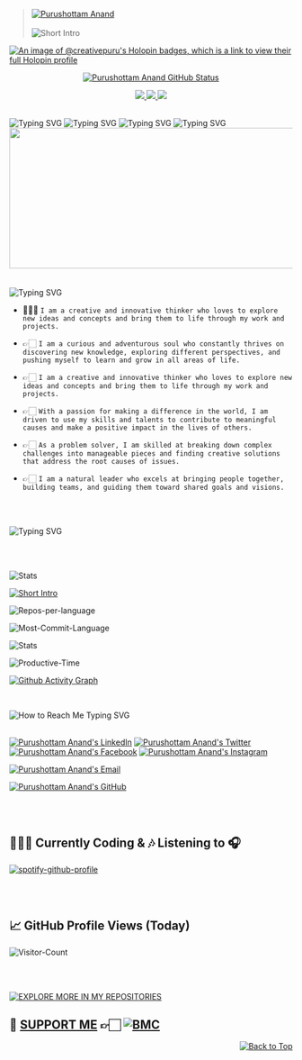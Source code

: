 <!--
[![CodeTime badge](https://img.shields.io/endpoint?style=for-the-badge&url=https%3A%2F%2Fapi.codetime.dev%2Fshield%3Fid%3D17354%26project%3D%26in%3D0 "Today's Code Time")](https://codetime.dev)
-->


> [![Purushottam Anand](https://github.com/creativepuru.png?size=100)](https://github.com/creativepuru "Purushottam Anand 🇮🇳 on GitHub ☕") <br> </br> <img src="https://readme-typing-svg.demolab.com?font=Calibri&size=26&duration=500&pause=300&multiline=true&width=500&height=120&lines=Purushottam+Anand;Data+Scientist+%7C+AI+Engineer+%7C+Robotics;AI+%7C+Machine+Learning+%7C+Computer+Vision" alt="Short Intro" />

[![An image of @creativepuru's Holopin badges, which is a link to view their full Holopin profile](https://holopin.me/creativepuru)](https://holopin.io/@creativepuru)

<p align="center">
<a href="https://github.com/creativepuru">
<img src="https://github-stats-alpha.vercel.app/api?username=creativepuru&cc=22272e&tc=37BCF6&ic=fff&bc=0000" alt="Purushottam Anand GitHub Status" />
</a> </p>

<p align="center">
<a href="https://openinapp.co/linkedinpuru">
    <img src="https://img.shields.io/badge/-Linkedin-blue?style=social&logo=linkedin">
</a> 

<a href="https://openinapp.co/cvpuru">
    <img src="https://img.shields.io/badge/Resume-blue?style=social&logo=adobe">
</a> 

<a href="mailto:creativepurus@gmail.com">
    <img src="https://img.shields.io/badge/Gmail-red?style=social&logo=gmail&logoColor=red">
</a> <br> </br>

<!-- 
<a href="https://github.com/creativepuru">
    <img src="https://github-stats-alpha.vercel.app/api?username=creativepuru&cc=22272e&tc=37BCF6&ic=fff&bc=0000">
</a> <br> </br>

<!-- <a href="https://github.com/creativepuru?tab=repositories">
    <img src="https://github-readme-stats.vercel.app/api?username=creativepuru&cc=22272e&tc=37BCF6&ic=fff&bc=0000">
</a>
-->

</p>

<img src="https://readme-typing-svg.demolab.com?font=Calibri&size=28&duration=1000&pause=2000&multiline=true&width=500&height=50&lines=Hi,+I+am+Purushottam+:)" alt="Typing SVG" />

<img src="https://readme-typing-svg.demolab.com?font=Calibri&size=25&duration=1000&pause=2000&multiline=true&width=500&height=50&lines=I+am+interested+in+AI,+ML,+Data+Science,+Robotics" alt="Typing SVG" />

<img src="https://readme-typing-svg.demolab.com?font=Calibri&size=30&duration=1000&pause=2000&multiline=true&width=1000&height=50&lines=I+am+looking+to+collaborate+on+the+topics+related+to+AI,+ML,+Robotics" alt="Typing SVG" />

<img src="https://readme-typing-svg.demolab.com?font=Calibri&size=30&duration=1000&pause=2000&multiline=true&width=1200&height=100&lines=I+am+currently+learning+Machine+Learning,+Data+Science,+Artificial+Intelligence+and+Robotics" alt="Typing SVG" />

<div align="center">
<img src="https://media.giphy.com/media/dWesBcTLavkZuG35MI/giphy.gif" width="600" height="250"/>
</div>
<br> </br>

<img src="https://readme-typing-svg.demolab.com?font=Calibri&size=28&duration=3000&pause=2000&multiline=true&width=500&height=50&lines=🌟+ABOUT+ME+:" alt="Typing SVG" />


<!-- Code to convert written code into copy-able sentence (use ``` multiline to achieve this):

``` 
![ABOUT ME](https://readme-typing-svg.demolab.com?font=Calibri&size=28&duration=3000&pause=2000&multiline=true&width=500&height=50&lines=ABOUT+ME+:) 
```

```
👨🏻‍💻 I am a creative and innovative thinker who loves to explore new ideas and concepts and bring them to life through my work and projects.
```

-->

<!-- Code to convert a sentence/word into a link :

* [I am a creative and innovative thinker who loves to explore new ideas and concepts and bring them to life through my work and projects.](https://github.com/creativepuru)
-->

* 👨🏻‍💻 `I am a creative and innovative thinker who loves to explore new ideas and concepts and bring them to life through my work and projects.`


* 👉🏻 `I am a curious and adventurous soul who constantly thrives on discovering new knowledge, exploring different perspectives, and pushing myself to learn and grow in all areas of life.`


* 👉🏻 `I am a creative and innovative thinker who loves to explore new ideas and concepts and bring them to life through my work and projects.`


* 👉🏻 `With a passion for making a difference in the world, I am driven to use my skills and talents to contribute to meaningful causes and make a positive impact in the lives of others.`


* 👉🏻 `As a problem solver, I am skilled at breaking down complex challenges into manageable pieces and finding creative solutions that address the root causes of issues.`


* 👉🏻 `I am a natural leader who excels at bringing people together, building teams, and guiding them toward shared goals and visions.`

<br> </br>

<img src="https://readme-typing-svg.demolab.com?font=Calibri&size=25&duration=1000&pause=1000&multiline=true&width=500&height=30&lines=🔥+MY+GITHUB+STATS" alt="Typing SVG" />

<br> </br>

![Stats](http://github-readme-streak-stats.herokuapp.com?user=creativepuru&theme=nightowl&date_format=M%20j%5B%2C%20Y%5D)

<a href="https://github.com/creativepuru">
<img src="https://readme-typing-svg.demolab.com?font=Calibri&size=28&duration=3000&pause=1000&multiline=true&width=1000&height=150&lines=April+11,+2023+marks+the+beginning+of+my+coding+journey+on+GitHub+☕;We+can+create+a+remarkable+history+together+🤝;Join+me+on+this+Journey+by+following+me+on+GitHub+✨" alt="Short Intro" />
</a>

![Repos-per-language](http://github-profile-summary-cards.vercel.app/api/cards/repos-per-language?username=creativepuru&theme=nightowl)

![Most-Commit-Language](http://github-profile-summary-cards.vercel.app/api/cards/most-commit-language?username=creativepuru&theme=nightowl)

![Stats](http://github-profile-summary-cards.vercel.app/api/cards/stats?username=creativepuru&theme=nightowl)

![Productive-Time](http://github-profile-summary-cards.vercel.app/api/cards/productive-time?username=creativepuru&theme=nightowl&utcOffset=5.30)

[![Github Activity Graph](https://github-readme-activity-graph.cyclic.app/graph?username=creativepuru&theme=nightowl)](https://github.com/creativepuru/)

<!--
![GitHub Month Wise Contribution Graph](http://github-profile-summary-cards.vercel.app/api/cards/profile-details?username=creativepuru&theme=nightowl)
-->

<br>

<img src="https://readme-typing-svg.demolab.com?font=Calibri&size=28&duration=2000&pause=1000&multiline=true&width=600&height=40&lines=📲+How+to+reach+me+-+Social+Links+💻+" alt="How to Reach Me Typing SVG" /> <br> </br>


[![Purushottam Anand's LinkedIn](https://img.shields.io/badge/-Linkedin-blue?style=flat-round&logo=linkedin)](https://openinapp.co/linkedinpuru "Purushottam Anand's LinkedIn Profile")    <!-- LinkedIn -->
[![Purushottam Anand's Twitter](https://img.shields.io/badge/-Twitter-white?style=flat-round&logo=twitter)](https://openinapp.co/twitterpuru "Purushottam Anand's Twitter Handle")               <!-- Twitter -->
[![Purushottam Anand's Facebook](https://img.shields.io/badge/-Facebook-white?style=flat-round&logo=facebook)](https://openinapp.co/fbpuru "Purushottam Anand's Facebook Profile")             <!-- Facebook -->
[![Purushottam Anand's Instagram](https://img.shields.io/badge/-Instagram-white?style=flat-round&logo=instagram)](https://openinapp.co/instapuru "Purushottam Anand's Instagram Profile")            <!-- Instagram -->

[![Purushottam Anand's Email](https://img.shields.io/badge/Gmail-use%20Desktop%20/%20Laptop%20to%20open%20Gmail-blue?style=social&logo=gmail)](https://openinapp.co/gmailpuru "Gmail - use Desktop / Laptop to open Gmail")

[![Purushottam Anand's GitHub](https://img.shields.io/badge/GitHub-❤️%20Sponsor%20me%20on%20GitHub-gr?style=for-the-badge&logo=github)](https://openinapp.co/githubpuru "Purushottam Anand's GitHub Page")


<br> </br>

## 👨🏻‍💻 Currently Coding & 🎶 Listening to 🎧

[![spotify-github-profile](https://spotify-github-profile.vercel.app/api/view?uid=11159336621&cover_image=true&theme=novatorem&show_offline=false&bar_color=53b14f&bar_color_cover=false)](https://open.spotify.com/user/31xlitivfce4cu3wd4dglpn6xem4)

<br> </br>

## 📈 GitHub Profile Views (Today)

![Visitor-Count](https://profile-counter.glitch.me/{creativepuru}/count.svg)

<br> </br>

[![EXPLORE MORE IN MY REPOSITORIES](https://readme-typing-svg.demolab.com?font=Calibri&size=25&duration=2000&pause=1000&multiline=true&width=500&height=70&lines=🌟+EXPLORE+MORE+IN+MY+REPOSITORIES+👨🏻‍💻)](https://github.com/creativepuru?tab=repositories)

## 🤝 [SUPPORT ME](https://www.buymeacoffee.com/creativepuru) 👉🏻 [![BMC](https://img.shields.io/badge/Buy%20Me%20a%20Coffee%20☕-%23FFDD00.svg?&style=for-the-badge&logo=buy-me-a-coffee&logoColor=black)](https://www.buymeacoffee.com/creativepuru)

<p align="right">
<a href="#top">
<img src="https://img.shields.io/static/v1?label&message=Back+to+Top&color=red&style=for-the-badge&logo" alt="Back to Top" /> </a> </p>
